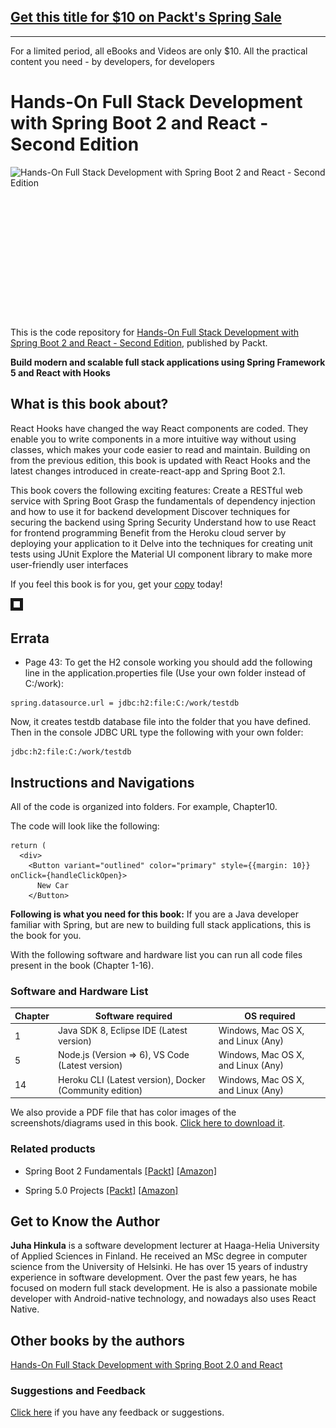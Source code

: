 ## [Get this title for $10 on Packt's Spring Sale](https://www.packt.com/B14545?utm_source=github&utm_medium=packt-github-repo&utm_campaign=spring_10_dollar_2022)
-----
For a limited period, all eBooks and Videos are only $10. All the practical content you need \- by developers, for developers

# Hands-On Full Stack Development with Spring Boot 2 and React - Second Edition

<a href="https://www.packtpub.com/product/hands-on-full-stack-development-with-spring-boot-2-and-react-second-edition/9781838822361"><img src="https://static.packt-cdn.com/products/9781838822361/cover/smaller" alt="Hands-On Full Stack Development with Spring Boot 2 and React - Second Edition" height="256px" align="right"></a>

This is the code repository for [Hands-On Full Stack Development with Spring Boot 2 and React - Second Edition](https://www.packtpub.com/product/hands-on-full-stack-development-with-spring-boot-2-and-react-second-edition/9781838822361), published by Packt.

**Build modern and scalable full stack applications using Spring Framework 5 and React with Hooks**

## What is this book about?
React Hooks have changed the way React components are coded. They enable you to write components in a more intuitive way without using classes, which makes your code easier to read and maintain. Building on from the previous edition, this book is updated with React Hooks and the latest changes introduced in create-react-app and Spring Boot 2.1.

This book covers the following exciting features:
Create a RESTful web service with Spring Boot 
Grasp the fundamentals of dependency injection and how to use it for backend development 
Discover techniques for securing the backend using Spring Security 
Understand how to use React for frontend programming 
Benefit from the Heroku cloud server by deploying your application to it 
Delve into the techniques for creating unit tests using JUnit 
Explore the Material UI component library to make more user-friendly user interfaces 

If you feel this book is for you, get your [copy](https://www.amazon.com/dp/1838822364) today!

<a href="https://www.packtpub.com/?utm_source=github&utm_medium=banner&utm_campaign=GitHubBanner"><img src="https://raw.githubusercontent.com/PacktPublishing/GitHub/master/GitHub.png" 
alt="https://www.packtpub.com/" border="5" /></a>

## Errata

* Page 43: To get the H2 console working you should add the following line in the application.properties file (Use your own folder instead of C:/work):
```
spring.datasource.url = jdbc:h2:file:C:/work/testdb
```
Now, it creates testdb database file into the folder that you have defined. Then in the console JDBC URL type the following with your own folder:
```
jdbc:h2:file:C:/work/testdb
```

## Instructions and Navigations
All of the code is organized into folders. For example, Chapter10.

The code will look like the following:
```
return (
  <div>
    <Button variant="outlined" color="primary" style={{margin: 10}} onClick={handleClickOpen}>
      New Car
    </Button>
```

**Following is what you need for this book:**
If you are a Java developer familiar with Spring, but are new to building full stack applications, this is the book for you.

With the following software and hardware list you can run all code files present in the book (Chapter 1-16).
### Software and Hardware List
| Chapter |                   Software required                     |           OS required              |
| ------- | ------------------------------------------------------- | ---------------------------------- |
|    1    |       Java SDK 8, Eclipse IDE (Latest version)          | Windows, Mac OS X, and Linux (Any) |
|    5    |     Node.js (Version => 6), VS Code (Latest version)    | Windows, Mac OS X, and Linux (Any) |
|    14   | Heroku CLI (Latest version), Docker (Community edition) | Windows, Mac OS X, and Linux (Any) |


We also provide a PDF file that has color images of the screenshots/diagrams used in this book. [Click here to download it](https://www.packtpub.com/sites/default/files/downloads/9781838822361_ColorImages.pdf).

### Related products
* Spring Boot 2 Fundamentals [[Packt]](https://www.packtpub.com/application-development/spring-boot-2-fundamentals?utm_source=github&utm_medium=repository&utm_campaign=) [[Amazon]](https://www.amazon.com/dp/1789804981)

* Spring 5.0 Projects [[Packt]](https://www.packtpub.com/application-development/spring-50-projects?utm_source=github&utm_medium=repository&utm_campaign=) [[Amazon]](https://www.amazon.com/dp/1788390415)


## Get to Know the Author
**Juha Hinkula**
is a software development lecturer at Haaga-Helia University of Applied Sciences in Finland. He received an MSc degree in computer science from the University of Helsinki. He has over 15 years of industry experience in software development. Over the past few years, he has focused on modern full stack development. He is also a passionate mobile developer with Android-native technology, and nowadays also uses React Native.


## Other books by the authors
[Hands-On Full Stack Development with Spring Boot 2.0 and React](https://www.packtpub.com/application-development/hands-full-stack-development-spring-boot-20-and-react?utm_source=github&utm_medium=repository&utm_campaign=)


### Suggestions and Feedback
[Click here](https://docs.google.com/forms/d/e/1FAIpQLSdy7dATC6QmEL81FIUuymZ0Wy9vH1jHkvpY57OiMeKGqib_Ow/viewform) if you have any feedback or suggestions.


